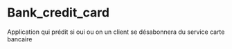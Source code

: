 # Bank_credit_card

Application qui prédit si oui ou on un client se désabonnera du service carte bancaire
